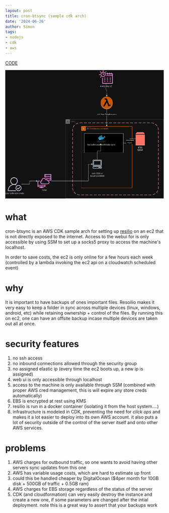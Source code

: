 ```yaml
---
layout: post
title: cron-btsync (sample cdk arch)
date: '2024-06-26'
author: Simon
tags:
- nodejs
- cdk
- aws
---
```


[CODE](https://github.com/BASED-EDGE/cron-btsync)

![arch](/assets/cron-sync-arch.drawio.png)

# what
cron-btsync is an AWS CDK sample arch for setting up [resilio](https://www.resilio.com/) on an ec2 that is not directly exposed to the internet. Access to the webui for is only accessible by using SSM to set up a socks5 proxy to access the machine's localhost.

In order to save costs, the ec2 is only online for a few hours each week (controlled by a lambda invoking the ec2 api on a cloudwatch scheduled event)

# why

It is important to have backups of ones important files. Resoilio makes it very easy to keep a folder in sync across multiple devices (linux, windows, android, etc) while retaining ownership + control of the files. 
By running this on ec2, one can have an offsite backup incase multiple devices are taken out all at once.

# security features
1. no ssh access
2. no inbound connections allowed through the security group
3. no assigned elastic ip (every time the ec2 boots up, a new ip is assigned)
4. web ui is only accessible through localhost
5. access to the machine is only available through SSM (combined with proper AWS cred management, this is will expire any store creds automatically)
6. EBS is encrypted at rest using KMS
7. resilio is run in a docker container (isolating it from the host system....)
8. infrastructure is modeled in CDK, preventing the need for *click ops* and makes it a lot easier to deploy into its own AWS account. it also puts a lot of security outside of the control of the server itself and onto other AWS services.

# problems
1. AWS charges for outbound traffic, so one wants to avoid having other servers sync updates from this one
2. AWS has variable usage costs, which are hard to estimate up front
3. could this be handled cheaper by DigitalOcean ($4per month for 10GB disk + 500GB of traffic + 0.5GB ram)
4. AWS charges for EBS storage regardless of the status of the server
5. CDK (and cloudformation) can very easily destroy the instance and create a new one, if some parameters are changed after the intial deployment. note this is a great way to assert that your backups work

